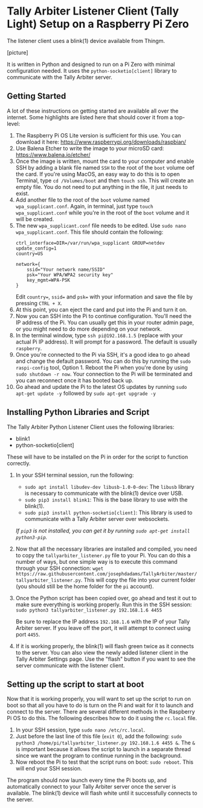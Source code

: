 # Tally Arbiter Listener Client (Tally Light) Setup on a Raspberry Pi Zero

The listener client uses a blink(1) device available from Thingm.

[picture]

It is written in Python and designed to run on a Pi Zero with minimal configuration needed. It uses the `python-socketio[client]` library to communicate with the Tally Arbiter server.

## Getting Started
A lot of these instructions on getting started are available all over the internet. Some highlights are listed here that should cover it from a top-level:

1. The Raspberry Pi OS Lite version is sufficient for this use. You can download it here: https://www.raspberrypi.org/downloads/raspbian/
1. Use Balena Etcher to write the image to your microSD card: https://www.balena.io/etcher/
1. Once the image is written, mount the card to your computer and enable SSH by adding a blank file named `SSH` to the root of the `boot` volume oef the card. If you're using MacOS, an easy way to do this is to open Terminal, type `cd /Volumes/boot` and then `touch ssh`. This will create an empty file. You do not need to put anything in the file, it just needs to exist.
1. Add another file to the root of the `boot` volume named `wpa_supplicant.conf`. Again, in terminal, just type `touch wpa_supplicant.conf` while you're in the root of the `boot` volume and it will be created.
1. The new `wpa_supplicant.conf` file needs to be edited. Use `sudo nano wpa_supplicant.conf`. This file should contain the following:
	```
	ctrl_interface=DIR=/var/run/wpa_supplicant GROUP=netdev
	update_config=1
	country=US

	network={
		ssid="Your network name/SSID"
		psk="Your WPA/WPA2 security key"
		key_mgmt=WPA-PSK
	}
	```
	Edit `country=`, `ssid=` and `psk=` with your information and save the file by pressing `CTRL + X`.
1. At this point, you can eject the card and put into the Pi and turn it on.
1. Now you can SSH into the Pi to continue configuration. You'll need the IP address of the Pi. You can usually get this in your router admin page, or you might need to do more depending on your network.
1. In the terminal window, type `ssh pi@192.168.1.5` (replace with your actual Pi IP address). It will prompt for a password. The default is usually `raspberry`.
1. Once you're connected to the Pi via SSH, it's a good idea to go ahead and change the default password. You can do this by running the `sudo raspi-config` tool, Option 1. Reboot the Pi when you're done by using `sudo shutdown -r now`. Your connection to the Pi will be terminated and you can reconnect once it has booted back up.
1. Go ahead and update the Pi to the latest OS updates by running `sudo apt-get update -y` followed by `sudo apt-get upgrade -y`

## Installing Python Libraries and Script
The Tally Arbiter Python Listener Client uses the following libraries:
* blink1
* python-socketio[client]

These will have to be installed on the Pi in order for the script to function correctly.

1. In your SSH terminal session, run the following:
    * `sudo apt install libudev-dev libusb-1.0-0-dev`: The `libusb` library is necessary to communicate with the blink(1) device over USB.
    * `sudo pip3 install blink1`: This is the base library to use with the blink(1).
    * `sudo pip3 install python-socketio[client]`: This library is used to communicate with a Tally Arbiter server over websockets.

    *If `pip3` is not installed, you can get it by running `sudo apt-get install python3-pip`.*

1. Now that all the necessary libraries are installed and compiled, you need to copy the `tallyarbiter_listener.py` file to your Pi. You can do this a number of ways, but one simple way is to execute this command through your SSH connection: `wget https://raw.githubusercontent.com/josephdadams/TallyArbiter/master/tallyarbiter_listener.py`. This will copy the file into your current folder (you should still be the home folder for the `pi` account).
1. Once the Python script has been copied over, go ahead and test it out to make sure everything is working properly. Run this in the SSH session: `sudo python3 tallyarbiter_listener.py 192.168.1.6 4455`
    
    Be sure to replace the IP address `192.168.1.6` with the IP of your Tally Arbiter server. If you leave off the port, it will attempt to connect using port `4455`.

1. If it is working properly, the blink(1) will flash green twice as it connects to the server. You can also view the newly added listener client in the Tally Arbiter Settings page. Use the "flash" button if you want to see the server communicate with the listener client.

## Setting up the script to start at boot
Now that it is working properly, you will want to set up the script to run on boot so that all you have to do is turn on the Pi and wait for it to launch and connect to the server. There are several different methods in the Raspberry Pi OS to do this. The following describes how to do it using the `rc.local` file.
1. In your SSH session, type `sudo nano /etc/rc.local`.
1. Just before the last line of this file (`exit 0`), add the following: `sudo python3 /home/pi/tallyarbiter_listener.py 192.168.1.6 4455 &`. The `&` is important because it allows the script to launch in a separate thread since we want the program to continue running in the background.
1. Now reboot the Pi to test that the script runs on boot: `sudo reboot`. This will end your SSH session.

The program should now launch every time the Pi boots up, and automatically connect to your Tally Arbiter server once the server is available. The blink(1) device will flash white until it successfully connects to the server.